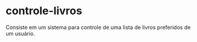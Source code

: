 # controle-livros
Consiste em um sistema para controle de uma lista de livros preferidos de um usuário.
